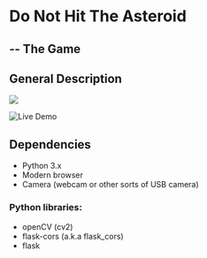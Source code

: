 # Do Not Hit The Asteroid
## -- The Game

## General Description

![](https://fkfd.me/static/asteroid.png)

![Live Demo](https://fkfd.me/static/asteroid-demo.jpg)


## Dependencies
- Python 3.x
- Modern browser
- Camera (webcam or other sorts of USB camera)

### Python libraries:
- openCV (cv2)
- flask-cors (a.k.a flask\_cors)
- flask

